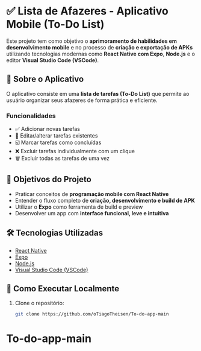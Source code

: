 # ✅ Lista de Afazeres - Aplicativo Mobile (To-Do List)

Este projeto tem como objetivo o **aprimoramento de habilidades em desenvolvimento mobile** e no processo de **criação e exportação de APKs** utilizando tecnologias modernas como **React Native com Expo**, **Node.js** e o editor **Visual Studio Code (VSCode)**.

## 📱 Sobre o Aplicativo

O aplicativo consiste em uma **lista de tarefas (To-Do List)** que permite ao usuário organizar seus afazeres de forma prática e eficiente.

### Funcionalidades

- ✅ Adicionar novas tarefas
- 📝 Editar/alterar tarefas existentes
- ☑️ Marcar tarefas como concluídas
- ❌ Excluir tarefas individualmente com um clique
- 🗑️ Excluir todas as tarefas de uma vez

## 🎯 Objetivos do Projeto

- Praticar conceitos de **programação mobile com React Native**
- Entender o fluxo completo de **criação, desenvolvimento e build de APK**
- Utilizar o **Expo** como ferramenta de build e preview
- Desenvolver um app com **interface funcional, leve e intuitiva**

## 🛠 Tecnologias Utilizadas

- [React Native](https://reactnative.dev/)
- [Expo](https://expo.dev/)
- [Node.js](https://nodejs.org/)
- [Visual Studio Code (VSCode)](https://code.visualstudio.com/)

## 🚀 Como Executar Localmente

1. Clone o repositório:
   ```bash
   git clone https://github.com/oTiagoTheisen/To-do-app-main
   
# To-do-app-main
